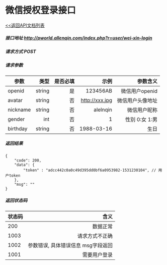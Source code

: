微信授权登录接口
===============================

[<<返回API文档列表](../API.md)

##### 接口地址 http://pworld.allenqin.com/index.php?r=user/wei-xin-login

##### 请求方式 POST

##### 请求参数

|参数        | 类型   |  是否必填 | 示例 |  参数含义 |
|--------   | ------:| --------:| ------:| -----: |
|openid | string | 是 | 123456AB | 微信用户openid |
|avatar | string | 否 | http://xxx.jpg | 微信用户头像地址 |
|nickname | string | 否 | alelnqin | 微信用户昵称 |
|gender | int | 否 | 1 | 性别 0:女 1:男 |
|birthday | string | 否 | 1988-03-16 | 生日 |

##### 返回结果
```
{
    "code": 200,
    "data": {
        "token" : "adcc442c0a0c49d395dd0bf6a0953982-1531230104", // 用户token
    },
    "msg": ""
}
```
##### 返回状态码
|状态码|含义|
|--------|-------------------:|
|200 | 数据正常 |
|1003|请求方式不正确|
|1002| 参数错误, 具体错误信息 msg字段返回|
|1001| 需要用户登录|

